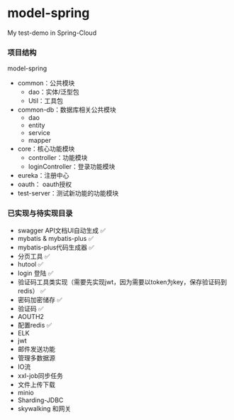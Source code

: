 # model-spring
My test-demo in Spring-Cloud

### **项目结构**

model-spring

- common：公共模块
  - dao：实体/泛型包
  - Util：工具包
- common-db：数据库相关公共模块
  - dao
  - entity
  - service
  - mapper
- core：核心功能模块
  - controller：功能模块
  - loginController：登录功能模块
- eureka：注册中心
- oauth： oauth授权
- test-server：测试新功能的功能模块



### 已实现与待实现目录

- swagger API文档UI自动生成  ✅
- mybatis & mybatis-plus  ✅
- mybatis-plus代码生成器 ✅
- 分页工具 ✅
- hutool ✅
- login 登陆 ✅
- 验证码工具类实现（需要先实现jwt，因为需要以token为key，保存验证码到redis） ✅
- 密码加密储存 ✅
- 验证码 ✅
- AOUTH2  
- 配置redis ✅
- ELK
- jwt
- 邮件发送功能
- 管理多数据源
- IO流
- xxl-job同步任务
- 文件上传下载
- minio
- Sharding-JDBC
- skywalking 和网关

